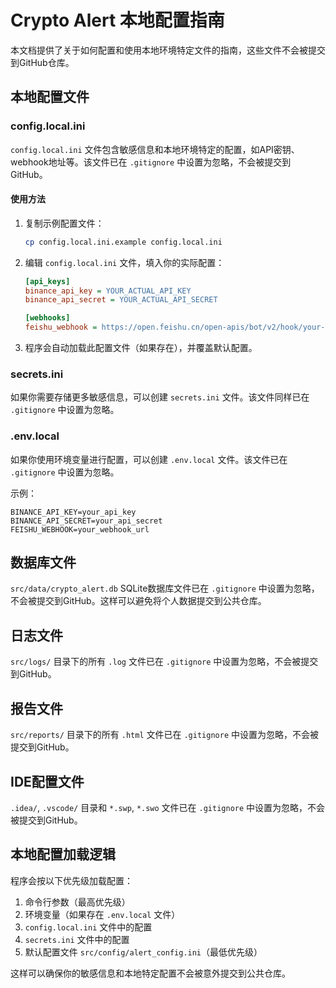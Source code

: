 # Crypto Alert 本地配置指南

本文档提供了关于如何配置和使用本地环境特定文件的指南，这些文件不会被提交到GitHub仓库。

## 本地配置文件

### config.local.ini

`config.local.ini` 文件包含敏感信息和本地环境特定的配置，如API密钥、webhook地址等。该文件已在 `.gitignore` 中设置为忽略，不会被提交到GitHub。

#### 使用方法

1. 复制示例配置文件：
   ```bash
   cp config.local.ini.example config.local.ini
   ```

2. 编辑 `config.local.ini` 文件，填入你的实际配置：
   ```ini
   [api_keys]
   binance_api_key = YOUR_ACTUAL_API_KEY
   binance_api_secret = YOUR_ACTUAL_API_SECRET
   
   [webhooks]
   feishu_webhook = https://open.feishu.cn/open-apis/bot/v2/hook/your-actual-token
   ```

3. 程序会自动加载此配置文件（如果存在），并覆盖默认配置。

### secrets.ini

如果你需要存储更多敏感信息，可以创建 `secrets.ini` 文件。该文件同样已在 `.gitignore` 中设置为忽略。

### .env.local

如果你使用环境变量进行配置，可以创建 `.env.local` 文件。该文件已在 `.gitignore` 中设置为忽略。

示例：
```
BINANCE_API_KEY=your_api_key
BINANCE_API_SECRET=your_api_secret
FEISHU_WEBHOOK=your_webhook_url
```

## 数据库文件

`src/data/crypto_alert.db` SQLite数据库文件已在 `.gitignore` 中设置为忽略，不会被提交到GitHub。这样可以避免将个人数据提交到公共仓库。

## 日志文件

`src/logs/` 目录下的所有 `.log` 文件已在 `.gitignore` 中设置为忽略，不会被提交到GitHub。

## 报告文件

`src/reports/` 目录下的所有 `.html` 文件已在 `.gitignore` 中设置为忽略，不会被提交到GitHub。

## IDE配置文件

`.idea/`, `.vscode/` 目录和 `*.swp`, `*.swo` 文件已在 `.gitignore` 中设置为忽略，不会被提交到GitHub。

## 本地配置加载逻辑

程序会按以下优先级加载配置：

1. 命令行参数（最高优先级）
2. 环境变量（如果存在 `.env.local` 文件）
3. `config.local.ini` 文件中的配置
4. `secrets.ini` 文件中的配置
5. 默认配置文件 `src/config/alert_config.ini`（最低优先级）

这样可以确保你的敏感信息和本地特定配置不会被意外提交到公共仓库。